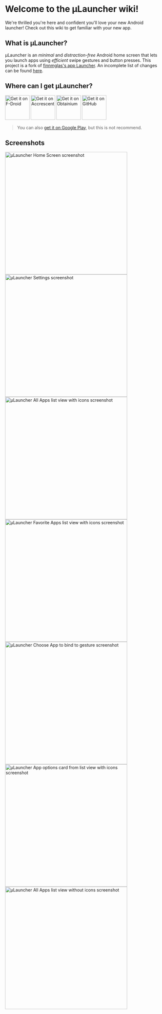 # Welcome to the μLauncher wiki!
We're thrilled you're here and confident you'll love your new Android launcher! Check out this wiki to get familiar with your new app.

## What is μLauncher?
µLauncher is an *minimal* and *distraction-free* Android home screen that lets you launch apps using *efficient* swipe gestures and button presses. This project is a fork of [finnmglas's app Launcher](https://github.com/finnmglas/Launcher). An incomplete list of changes can be found [here](https://github.com/wassupluke/Launcher/blob/master/docs/launcher.md).

## Where can I get μLauncher?
<a href="https://f-droid.org/packages/de.jrpie.android.launcher/"><img src="https://fdroid.gitlab.io/artwork/badge/get-it-on.png" alt="Get it on F-Droid" height="80"></a>
<a href="https://accrescent.app/app/de.jrpie.android.launcher.accrescent"><img alt="Get it on Accrescent" src="https://accrescent.app/badges/get-it-on.png" height="80"></a>
<a href="https://apps.obtainium.imranr.dev/redirect?r=obtainium://app/{%22id%22:%22de.jrpie.android.launcher%22,%22url%22:%22https://github.com/jrpie/Launcher%22,%22author%22:%22jrpie%22,%22name%22:%22%c2%b5Launcher%22,%22additionalSettings%22:%22{\%22apkFilterRegEx\%22:\%22release\%22,\%22invertAPKFilter\%22:false,\%22about\%22:\%22%c2%b5Launcher%20is%20a%20minimal%20home%20screen.\%22}%22}"><img src="https://raw.githubusercontent.com/ImranR98/Obtainium/b1c8ac6f2ab08497189721a788a5763e28ff64cd/assets/graphics/badge_obtainium.png" alt="Get it on Obtainium" height="80"></a>
<a href="https://github.com/jrpie/launcher/releases/latest"><img src="https://raw.githubusercontent.com/NeoApplications/Neo-Backup/034b226cea5c1b30eb4f6a6f313e4dadcbb0ece4/badge_github.png" alt="Get it on GitHub" height="80"></a>

> You can also [get it on Google Play](https://play.google.com/store/apps/details?id=de.jrpie.android.launcher), but this is not recommend.

## Screenshots
<img src="https://github.com/jrpie/launcher/blob/master/fastlane/metadata/android/en-US/images/phoneScreenshots/1.jpg"
     alt="μLauncher Home Screen screenshot"
     height="400">
<img src="https://github.com/jrpie/launcher/blob/master/fastlane/metadata/android/en-US/images/phoneScreenshots/2.jpg"
     alt="μLauncher Settings screenshot"
     height="400">
<img src="https://github.com/jrpie/launcher/blob/master/fastlane/metadata/android/en-US/images/phoneScreenshots/3.jpg"
     alt="μLauncher All Apps list view with icons screenshot"
     height="400">
<img src="https://github.com/jrpie/launcher/blob/master/fastlane/metadata/android/en-US/images/phoneScreenshots/4.jpg"
     alt="μLauncher Favorite Apps list view with icons screenshot"
     height="400">
<img src="https://github.com/jrpie/launcher/blob/master/fastlane/metadata/android/en-US/images/phoneScreenshots/5.jpg"
     alt="μLauncher Choose App to bind to gesture screenshot"
     height="400">
<img src="https://github.com/jrpie/launcher/blob/master/fastlane/metadata/android/en-US/images/phoneScreenshots/7.jpg"
     alt="μLauncher App options card from list view with icons screenshot"
     height="400">
<img src="https://github.com/jrpie/launcher/blob/master/fastlane/metadata/android/en-US/images/phoneScreenshots/8.jpg"
     alt="μLauncher All Apps list view without icons screenshot"
     height="400">
<!-- missing μLauncher grid view screenshot-->